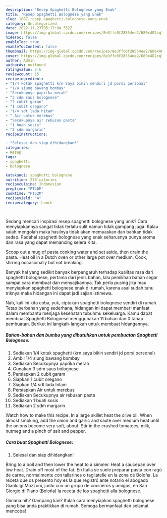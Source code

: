 ```yaml
---
description: "Resep Spaghetti Bolognese yang Enak"
title: "Resep Spaghetti Bolognese yang Enak"
slug: 1887-resep-spaghetti-bolognese-yang-enak
category: Uncategorized
date: 2022-11-23T05:17:04.552Z
image: https://img-global.cpcdn.com/recipes/8e3ffc0f28554ee2/680x482cq70/spaghetti-bolognese-foto-resep-utama.jpg
hideToc: false
enableToc: true
enableTocContent: false
thumbnail: https://img-global.cpcdn.com/recipes/8e3ffc0f28554ee2/680x482cq70/spaghetti-bolognese-foto-resep-utama.jpg
cover: https://img-global.cpcdn.com/recipes/8e3ffc0f28554ee2/680x482cq70/spaghetti-bolognese-foto-resep-utama.jpg
author: Admin
authorAv: notfound
ratingvalue: 3.6
reviewcount: 15
recipeingredient:
- "1/4 kotak spaghetti krn saya bikin sendiri jd porsi personal"
- "1/4 siung bawang bombay"
- "Secukupnya paprika merah"
- "3 sdm saus bolognese"
- "2 cubit garam"
- "1 cubit oregano"
- "1/4 sdt lada hitam"
- " Air untuk merebus"
- "Secukupnya air rebusan pasta"
- "1 buah sosis"
- "2 sdm margarin"
recipeinstructions:

- "Selesai dan siap dihidangkan!"
categories:
- Resep
tags:
- spaghetti
- bolognese

katakunci: spaghetti bolognese 
nutrition: 270 calories
recipecuisine: Indonesian
preptime: "PT40M"
cooktime: "PT52M"
recipeyield: "4"
recipecategory: Lunch

---
```





Sedang mencari inspirasi resep spaghetti bolognese yang unik? Cara menyiapkannya sangat tidak terlalu sulit namun tidak gampang juga. Kalau salah mengolah maka hasilnya tidak akan memuaskan dan bahkan tidak sedap. Padahal spaghetti bolognese yang enak seharusnya punya aroma dan rasa yang dapat memancing selera Kita.





Scoop out a mug of pasta cooking water and set aside, then drain the pasta. Heat oil in a Dutch oven or other large pot over medium. Cook, stirring occasionally but not breaking.

Banyak hal yang sedikit banyak berpengaruh terhadap kualitas rasa dari spaghetti bolognese, pertama dari jenis bahan, lalu pemilihan bahan segar sampai cara membuat dan menyajikannya. Tak perlu pusing jika mau menyiapkan spaghetti bolognese enak di rumah, karena asal sudah tahu triknya maka hidangan ini dapat jadi sajian istimewa.






Nah, kali ini kita coba, yuk, ciptakan spaghetti bolognese sendiri di rumah. Tetap berbahan yang sederhana, hidangan ini dapat memberi manfaat dalam membantu menjaga kesehatan tubuhmu sekeluarga. Kamu dapat membuat Spaghetti Bolognese menggunakan 11 bahan dan 0 tahap pembuatan. Berikut ini langkah-langkah untuk membuat hidangannya.

<!--inarticleads1-->

##### Bahan-bahan dan bumbu yang dibutuhkan untuk pembuatan Spaghetti Bolognese:

1. Sediakan 1/4 kotak spaghetti (krn saya bikin sendiri jd porsi personal)
1. Ambil 1/4 siung bawang bombay
1. Sediakan Secukupnya paprika merah
1. Gunakan 3 sdm saus bolognese
1. Persiapkan 2 cubit garam
1. Siapkan 1 cubit oregano
1. Siapkan 1/4 sdt lada hitam
1. Persiapkan  Air untuk merebus
1. Sediakan Secukupnya air rebusan pasta
1. Sediakan 1 buah sosis
1. Sediakan 2 sdm margarin


Watch how to make this recipe. In a large skillet heat the olive oil. When almost smoking, add the onion and garlic and saute over medium heat until the onions become very soft, about. Stir in the crushed tomatoes, milk, nutmeg and a pinch of salt and pepper. 

<!--inarticleads2-->

##### Cara buat Spaghetti Bolognese:


1. Selesai dan siap dihidangkan!

Bring to a boil and then lower the heat to a simmer. Heat a saucepan over low heat. Drain off most of the fat. En Italia se suele preparar pasta con ragú de carne, normalmente con tallarines o tagliatelle en la zona de Boloña. La receta que os presento hoy es la que registró ante notario el abogado Gianluigi Mazzoni, junto con un grupo de cocineros y amigos, en San Giorgio di Piano (Boloña) la receta de los spaghetti alla bolognese. 

Gimana nih? Gampang kan? Itulah cara menyiapkan spaghetti bolognese yang bisa anda praktikkan di rumah. Semoga bermanfaat dan selamat mencoba!

